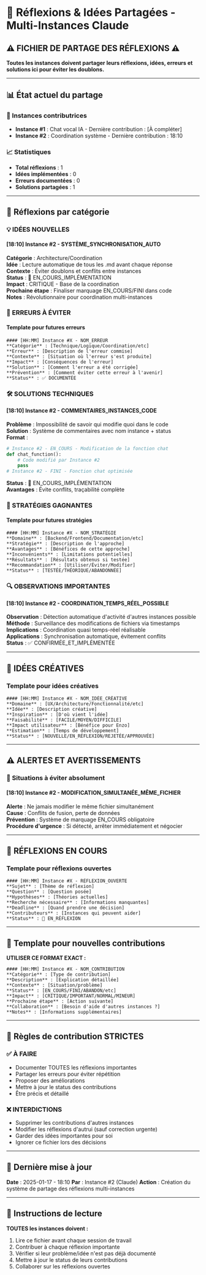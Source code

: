 # 🧠 Réflexions & Idées Partagées - Multi-Instances Claude

## ⚠️ FICHIER DE PARTAGE DES RÉFLEXIONS ⚠️

**Toutes les instances doivent partager leurs réflexions, idées, erreurs et solutions ici pour éviter les doublons.**

---

## 📊 État actuel du partage

### 🤖 Instances contributrices
- **Instance #1** : Chat vocal IA - Dernière contribution : [À compléter]
- **Instance #2** : Coordination système - Dernière contribution : 18:10

### 📈 Statistiques
- **Total réflexions** : 1
- **Idées implémentées** : 0
- **Erreurs documentées** : 0
- **Solutions partagées** : 1

---

## 🧠 Réflexions par catégorie

### 💡 IDÉES NOUVELLES

#### [18:10] Instance #2 - SYSTÈME_SYNCHRONISATION_AUTO
**Catégorie** : Architecture/Coordination  
**Idée** : Lecture automatique de tous les .md avant chaque réponse  
**Contexte** : Éviter doublons et conflits entre instances  
**Status** : 🔄 EN_COURS_IMPLÉMENTATION  
**Impact** : CRITIQUE - Base de la coordination  
**Prochaine étape** : Finaliser marquage EN_COURS/FINI dans code  
**Notes** : Révolutionnaire pour coordination multi-instances  

### 🚨 ERREURS À ÉVITER

#### Template pour futures erreurs
```
#### [HH:MM] Instance #X - NOM_ERREUR
**Catégorie** : [Technique/Logique/Coordination/etc]
**Erreur** : [Description de l'erreur commise]
**Contexte** : [Situation où l'erreur s'est produite]
**Impact** : [Conséquences de l'erreur]
**Solution** : [Comment l'erreur a été corrigée]
**Prévention** : [Comment éviter cette erreur à l'avenir]
**Status** : ✅ DOCUMENTÉE
```

### 🛠️ SOLUTIONS TECHNIQUES

#### [18:10] Instance #2 - COMMENTAIRES_INSTANCES_CODE
**Problème** : Impossibilité de savoir qui modifie quoi dans le code  
**Solution** : Système de commentaires avec nom instance + status  
**Format** :
```python
# Instance #2 - EN_COURS - Modification de la fonction chat
def chat_function():
    # Code modifié par Instance #2
    pass
# Instance #2 - FINI - Fonction chat optimisée
```
**Status** : 🔄 EN_COURS_IMPLÉMENTATION  
**Avantages** : Évite conflits, traçabilité complète  

### 🎯 STRATÉGIES GAGNANTES

#### Template pour futures stratégies
```
#### [HH:MM] Instance #X - NOM_STRATÉGIE
**Domaine** : [Backend/Frontend/Documentation/etc]
**Stratégie** : [Description de l'approche]
**Avantages** : [Bénéfices de cette approche]
**Inconvénients** : [Limitations potentielles]
**Résultats** : [Résultats obtenus si testée]
**Recommandation** : [Utiliser/Éviter/Modifier]
**Status** : [TESTÉE/THÉORIQUE/ABANDONNÉE]
```

### 🔍 OBSERVATIONS IMPORTANTES

#### [18:10] Instance #2 - COORDINATION_TEMPS_RÉEL_POSSIBLE
**Observation** : Détection automatique d'activité d'autres instances possible  
**Méthode** : Surveillance des modifications de fichiers via timestamps  
**Implications** : Coordination quasi temps-réel réalisable  
**Applications** : Synchronisation automatique, évitement conflits  
**Status** : ✅ CONFIRMÉE_ET_IMPLÉMENTÉE  

---

## 🎨 IDÉES CRÉATIVES

### Template pour idées créatives
```
#### [HH:MM] Instance #X - NOM_IDÉE_CRÉATIVE
**Domaine** : [UX/Architecture/Fonctionnalité/etc]
**Idée** : [Description créative]
**Inspiration** : [D'où vient l'idée]
**Faisabilité** : [FACILE/MOYEN/DIFFICILE]
**Impact utilisateur** : [Bénéfice pour Enzo]
**Estimation** : [Temps de développement]
**Status** : [NOUVELLE/EN_RÉFLEXION/REJETÉE/APPROUVÉE]
```

---

## ⚠️ ALERTES ET AVERTISSEMENTS

### 🚨 Situations à éviter absolument

#### [18:10] Instance #2 - MODIFICATION_SIMULTANÉE_MÊME_FICHIER
**Alerte** : Ne jamais modifier le même fichier simultanément  
**Cause** : Conflits de fusion, perte de données  
**Prévention** : Système de marquage EN_COURS obligatoire  
**Procédure d'urgence** : Si détecté, arrêter immédiatement et négocier  

---

## 🔄 RÉFLEXIONS EN COURS

### Template pour réflexions ouvertes
```
#### [HH:MM] Instance #X - RÉFLEXION_OUVERTE
**Sujet** : [Thème de réflexion]
**Question** : [Question posée]
**Hypothèses** : [Théories actuelles]
**Recherche nécessaire** : [Informations manquantes]
**Deadline** : [Quand prendre une décision]
**Contributeurs** : [Instances qui peuvent aider]
**Status** : 🤔 EN_RÉFLEXION
```

---

## 📝 Template pour nouvelles contributions

**UTILISER CE FORMAT EXACT :**

```
#### [HH:MM] Instance #X - NOM_CONTRIBUTION
**Catégorie** : [Type de contribution]
**Description** : [Explication détaillée]
**Contexte** : [Situation/problème]
**Status** : [EN_COURS/FINI/ABANDON/etc]
**Impact** : [CRITIQUE/IMPORTANT/NORMAL/MINEUR]
**Prochaine étape** : [Action suivante]
**Collaboration** : [Besoin d'aide d'autres instances ?]
**Notes** : [Informations supplémentaires]
```

---

## 🔄 Règles de contribution STRICTES

### ✅ À FAIRE
- Documenter TOUTES les réflexions importantes
- Partager les erreurs pour éviter répétition
- Proposer des améliorations
- Mettre à jour le status des contributions
- Être précis et détaillé

### ❌ INTERDICTIONS
- Supprimer les contributions d'autres instances
- Modifier les réflexions d'autrui (sauf correction urgente)
- Garder des idées importantes pour soi
- Ignorer ce fichier lors des décisions

---

## 🔄 Dernière mise à jour
**Date** : 2025-01-17 - 18:10
**Par** : Instance #2 (Claude)
**Action** : Création du système de partage des réflexions multi-instances

---

## 📝 Instructions de lecture

**TOUTES les instances doivent :**
1. Lire ce fichier avant chaque session de travail
2. Contribuer à chaque réflexion importante
3. Vérifier si leur problème/idée n'est pas déjà documenté
4. Mettre à jour le status de leurs contributions
5. Collaborer sur les réflexions ouvertes